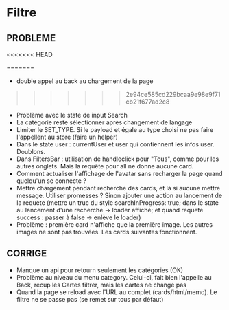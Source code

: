 # Filtre

## PROBLEME
<<<<<<< HEAD

=======
- double appel au back au chargement de la page
>>>>>>> 2e94ce585cd229bcaa9e98e9f71cb21f677ad2c8
- Problème avec le state de input Search
- La catégorie reste sélectionner après changement de langage
- Limiter le SET_TYPE. Si le payload et égale au type choisi ne pas faire l'appellent au store (faire un helper)
- Dans le state user : currentUser et user qui contiennent les infos user. Doublons.
- Dans FiltersBar : utilisation de handleclick pour "Tous", comme pour les autres onglets. Mais la requête pour all ne donne aucune card.
- Comment actualiser l'affichage de l'avatar sans recharger la page quand quelqu'un se connecte ?
- Mettre chargement pendant recherche des cards, et là si aucune mettre message. Utiliser promesses ? Sinon ajouter une action au lancement de la requete (mettre un truc du style searchInProgress: true; dans le state au lancement d'une recherche -> loader affiché; et quand requete success : passer à false -> enlève le loader)
- Problème : première card n'affiche que la première image. Les autres images ne sont pas trouvées. Les cards suivantes fonctionnent.

## CORRIGE

- Manque un api pour retourn seulement les catégories (OK)
- Problème au niveau du menu category. Celui-ci, fait bien l'appelle au Back, recup les Cartes filtrer, mais les cartes ne change pas
- Quand la page se reload avec l'URL au complet (cards/html/memo). Le filtre ne se passe pas (se remet sur tous par défaut)
